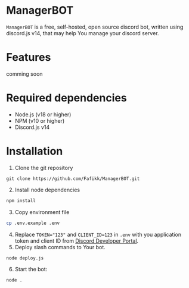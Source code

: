 # ManagerBOT
`ManagerBOT` is a free, self-hosted, open source discord bot, written using discord.js v14, that may help You manage your discord server.

# Features
comming soon

# Required dependencies
- Node.js (v18 or higher)
- NPM (v10 or higher)
- Discord.js v14

# Installation
1. Clone the git repository
```git
git clone https://github.com/Fafikk/ManagerBOT.git
```
2. Install node dependencies
```bash
npm install
```
3. Copy environment file
```bash
cp .env.example .env
```
4. Replace `TOKEN="123"` and `CLIENT_ID=123` in `.env` with you application token and client ID from [Discord Developer Portal](https://discord.com/developers/applications).
5. Deploy slash commands to Your bot.
```bash
node deploy.js
```
6. Start the bot:
```bash
node .
```